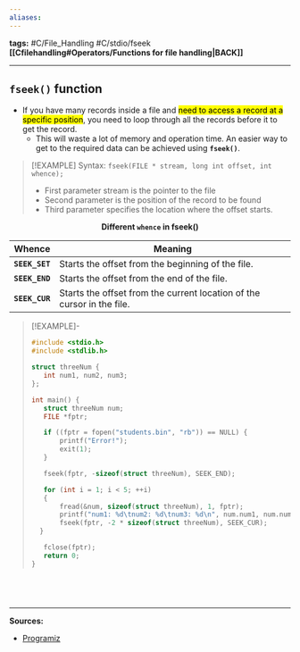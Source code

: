 ```yaml
---
aliases:
---
```

**tags:** #C/File_Handling #C/stdio/fseek 
**[[Cfilehandling#Operators/Functions for file handling|BACK]]**

---
## `fseek()` function
- If you have many records inside a file and <mark class="hltr-blue">need to access a record at a specific position</mark>, you need to loop through all the records before it to get the record.
	- This will waste a lot of memory and operation time. An easier way to get to the required data can be achieved using **`fseek()`**.

>[!EXAMPLE] Syntax: `fseek(FILE * stream, long int offset, int whence);`
>- First parameter stream is the pointer to the file
>- Second parameter is the position of the record to be found
>- Third parameter specifies the location where the offset starts.

**<center>Different `whence` in fseek()</center>**

| **<center>Whence</center>** | **<center>Meaning</center>**                      |
| --------------------------- | ------------------------------------------------- |
| **`SEEK_SET`**              | Starts the offset from the beginning of the file. |
| **`SEEK_END`**              | Starts the offset from the end of the file.       |
| **`SEEK_CUR`**              | Starts the offset from the current location of the cursor in the file.                                                  |

>[!EXAMPLE]-
>```C
>#include <stdio.h>
>#include <stdlib.h>
>
> struct threeNum {
>    int num1, num2, num3;
> };
>
> int main() {
>    struct threeNum num;
>    FILE *fptr;
>
>    if ((fptr = fopen("students.bin", "rb")) == NULL) {
>        printf("Error!");
>        exit(1);
>    }
>
>    fseek(fptr, -sizeof(struct threeNum), SEEK_END);
>
>    for (int i = 1; i < 5; ++i)
>    {
>        fread(&num, sizeof(struct threeNum), 1, fptr);
>        printf("num1: %d\tnum2: %d\tnum3: %d\n", num.num1, num.num2, num.num3);
>        fseek(fptr, -2 * sizeof(struct threeNum), SEEK_CUR);
>   }
> 
>    fclose(fptr);
>    return 0;
> }
>```

# 

<br>

---
**Sources:**
- [Programiz](https://www.programiz.com/c-programming/c-file-input-output#:~:text=Example%205%3A-,fseek(),-%23include%20%3Cstdio)